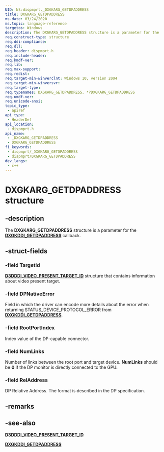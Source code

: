 ```yaml
---
UID: NS:dispmprt._DXGKARG_GETDPADDRESS
title: DXGKARG_GETDPADDRESS
ms.date: 03/24/2020
ms.topic: language-reference
targetos: Windows
description: The DXGKARG_GETDPADDRESS structure is a parameter for the DXGKDDI_GETDPADDRESS callback.
req.construct-type: structure
req.ddi-compliance: 
req.dll: 
req.header: dispmprt.h
req.include-header: 
req.kmdf-ver: 
req.lib: 
req.max-support: 
req.redist: 
req.target-min-winverclnt: Windows 10, version 2004
req.target-min-winversvr: 
req.target-type: 
req.typenames: DXGKARG_GETDPADDRESS, *PDXGKARG_GETDPADDRESS
req.umdf-ver: 
req.unicode-ansi: 
topic_type:
 - apiref
api_type:
 - HeaderDef
api_location:
 - dispmprt.h
api_name:
 - _DXGKARG_GETDPADDRESS
 - DXGKARG_GETDPADDRESS
f1_keywords:
 - dispmprt/_DXGKARG_GETDPADDRESS
 - dispmprt/DXGKARG_GETDPADDRESS
dev_langs:
 - c++
---
```


# DXGKARG_GETDPADDRESS structure

## -description

The **DXGKARG_GETDPADDRESS** structure is a parameter for the [**DXGKDDI_GETDPADDRESS**](nc-dispmprt-dxgkddi_getdpaddress.md) callback.

## -struct-fields

### -field TargetId

[**D3DDDI_VIDEO_PRESENT_TARGET_ID**](https://docs.microsoft.com/windows-hardware/drivers/ddi/d3dkmdt/ns-d3dkmdt-_d3dkmdt_video_present_target) structure that contains information about video present target.

### -field DPNativeError

Field in which the driver can encode more details about the error when returning STATUS_DEVICE_PROTOCOL_ERROR from [**DXGKDDI_GETDPADDRESS**](nc-dispmprt-dxgkddi_getdpaddress.md).  

### -field RootPortIndex

Index value of the DP-capable connector.

### -field NumLinks

Number of links between the root port and target device. **NumLinks** should be **0** if the DP monitor is directly connected to the GPU.

### -field RelAddress

DP Relative Address. The format is described in the DP specification.

## -remarks

## -see-also

[**D3DDDI_VIDEO_PRESENT_TARGET_ID**](https://docs.microsoft.com/windows-hardware/drivers/ddi/d3dkmdt/ns-d3dkmdt-_d3dkmdt_video_present_target)

[**DXGKDDI_GETDPADDRESS**](nc-dispmprt-dxgkddi_getdpaddress.md)
